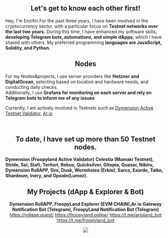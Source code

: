 <div align="center">

## Let's get to know each other first!
</div>

Hey, I'm Enzifiri.For the past three years, I have been involved in the cryptocurrency sector, with a particular focus on **Testnet networks over the last two years.** During this time, I have enhanced my software skills, **developing Telegram bots, automations, and simple dApps,** which I have shared with others. My preferred programming **languages are JavaScript, Solidity, and Python.**

<div align="center">

## Nodes

</div>

For my Nodes&projects, I use server providers like **Hetzner and DigitalOcean**, selecting based on location and hardware needs, and conducting daily checks. <br>
Additionally, I use **Grafana for monitoring on each server and rely on Telegram bots to inform me of any issues**

Currently, I am actively involved in Testnets such as
[Dymension Active Testnet Validator](https://froopyland.explorers.guru/validator/dymvaloper1hj4s4qakul9gn3sz2mntcn5xu22ndg06ssr87j), [Ar.io](https://rollape.com.tr/ar-io/healthcheck)

<br>

<div align="center">
  
<h2> To date, I have set up more than 50 Testnet nodes. </h2>

</div>

**Dymension (Froopyland Active Validator) Celestia (Mamaki Testnet), Stride, Sei, Stafi, Teritori, Rebus, Quicksilver, Gitopia, Quasar, Nibiru, Dymension RollAPP, 5ire, Dusk, Wormholes (Erbie), Sarco, Exorde, Taiko, Shardeum, Inery, and Opside(Lumoz).**

<div align="center">

## My Projects (dApp & Explorer & Bot)


**Dymension RollAPP, FroopyLand Explorer (EVM CHAIN),Ar.io Gateway Notification Bot (Telegram), FroopyLand Notification Bot (Telegram)** <br>
https://rollape.quest/ https://froopyland.online/  https://t.me/arioland_bot https://t.me/froopyland_bot

</div>

<div align="center">
<picture>
  <source
    srcset="https://github-readme-stats.vercel.app/api?username=enzifiri&show_icons=true&theme=dark"
    media="(prefers-color-scheme: dark)"
  />
  <source
    srcset="https://github-readme-stats.vercel.app/api?username=enzifiri&show_icons=true"
    media="(prefers-color-scheme: light), (prefers-color-scheme: no-preference)"
  />
  <img src="https://github-readme-stats.vercel.app/api?username=enzifiri&show_icons=true" />
</picture>
</div>
</div>
